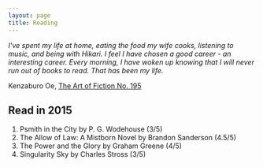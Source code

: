 ```yaml
---
layout: page
title: Reading
---
```



*I've spent my life at home, eating the food my wife cooks, listening to music, and being with Hikari. I feel I have chosen a good career - an interesting career. Every morning, I have woken up knowing that I will never run out of books to read. That has been my life.*

Kenzaburo Oe, [The Art of Fiction No. 195](http://www.theparisreview.org/interviews/5816/the-art-of-fiction-no-195-kenzaburo-oe)

## Read in 2015

1. Psmith in the City by P. G. Wodehouse (3/5)
2. The Allow of Law: A Mistborn Novel by Brandon Sanderson (4.5/5)
3. The Power and the Glory by Graham Greene (4/5)
4. Singularity Sky by Charles Stross (3/5)